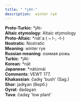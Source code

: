 ```yaml
---
title: " *jAt-"
description:  winter rye
---
```


<strong>Proto-Turkic</strong>:  *jAt-<br>
<strong>Altaic etymology</strong>:  Altaic etymology<br>
<strong> Proto-Altaic</strong>:  *nát`a ( ~ l-, -t-)<br>
<strong>Nostratic</strong>:  Nostratic<br>
<strong>Meaning</strong>:  winter rye<br>
<strong>Russian meaning</strong>:  озимая рожь<br>
<strong>Turkic</strong>:  *jAt-<br>
<strong>Korean</strong>:  *nāt<br>
<strong>Japanese</strong>:  *nátúmái<br>
<strong>Comments</strong>:  VEWT 177.<br>
<strong>Khakassian</strong>:  čadɨɣ 'bush' (Sag.)<br>
<strong>Shor</strong>:  jadɨɣan (Верб.)<br>
<strong>Oyrat</strong>:  d́adaɣan<br>
<strong>Tuva</strong>:  čadaɣ 'low plant'<br>


